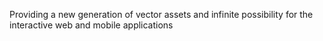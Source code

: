Providing a new generation of vector assets and infinite possibility for the interactive web and mobile applications
